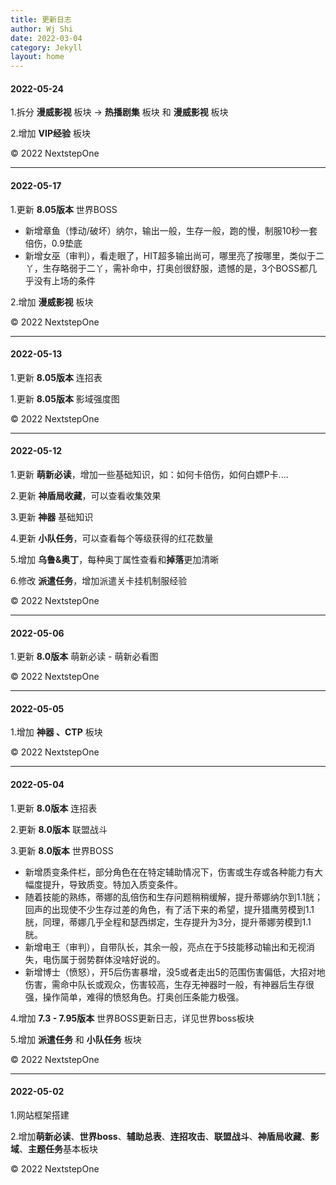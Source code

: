 ```yaml
---
title: 更新日志
author: Wj Shi
date: 2022-03-04
category: Jekyll
layout: home
---
```


#### 2022-05-24

1.拆分 **漫威影视** 板块 → **热播剧集** 板块 和 **漫威影视** 板块

2.增加 **VIP经验** 板块 

© 2022 NextstepOne



------



#### 2022-05-17

1.更新 **8.05版本** 世界BOSS

- 新增章鱼（悸动/破坏）纳尔，输出一般，生存一般，跑的慢，制服10秒一套倍伤，0.9垫底
- 新增女巫（审判），看走眼了，HIT超多输出尚可，哪里亮了按哪里，类似于二丫，生存略弱于二丫，需补命中，打奥创很舒服，遗憾的是，3个BOSS都几乎没有上场的条件

2.增加 **漫威影视** 板块 

© 2022 NextstepOne



------



#### 2022-05-13

1.更新 **8.05版本** 连招表

1.更新 **8.05版本** 影域强度图

© 2022 NextstepOne



------



#### 2022-05-12

1.更新 **萌新必读**，增加一些基础知识，如：如何卡倍伤，如何白嫖P卡....

2.更新 **神盾局收藏**，可以查看收集效果

3.更新 **神器** 基础知识

4.更新 **小队任务**，可以查看每个等级获得的红花数量

5.增加 **乌鲁&奥丁**，每种奥丁属性查看和**掉落**更加清晰

6.修改 **派遣任务**，增加派遣关卡挂机制服经验

© 2022 NextstepOne



------



#### 2022-05-06

1.更新 **8.0版本** 萌新必读 - 萌新必看图

© 2022 NextstepOne



------



#### 2022-05-05

1.增加 **神器 、CTP** 板块

© 2022 NextstepOne



------



#### 2022-05-04

1.更新 **8.0版本** 连招表

2.更新 **8.0版本** 联盟战斗

3.更新 **8.0版本** 世界BOSS

- 新增质变条件栏，部分角色在在特定辅助情况下，伤害或生存或各种能力有大幅度提升，导致质变。特加入质变条件。
- 随着技能的熟练，蒂娜的乱倍伤和生存问题稍稍缓解，提升蒂娜纳尔到1.1胱；回声的出现使不少生存过差的角色，有了活下来的希望，提升猎鹰劳模到1.1胱，同理，蒂娜几乎全程和瑟西绑定，生存提升为3分，提升蒂娜劳模到1.1胱。
- 新增电王（审判），自带队长，其余一般，亮点在于5技能移动输出和无视消失，电伤属于弱势群体没啥好说的。
- 新增博士（愤怒），开5后伤害暴增，没5或者走出5的范围伤害偏低，大招对地伤害，需命中队长或观众，伤害较高，生存无神器时一般，有神器后生存很强，操作简单，难得的愤怒角色。打奥创压条能力极强。

4.增加 **7.3 - 7.95版本** 世界BOSS更新日志，详见世界boss板块

5.增加 **派遣任务** 和 **小队任务** 板块

© 2022 NextstepOne



------



#### 2022-05-02

1.网站框架搭建

2.增加**萌新必读**、**世界boss**、**辅助总表**、**连招攻击**、**联盟战斗**、**神盾局收藏**、**影域**、**主题任务**基本板块

© 2022 NextstepOne
